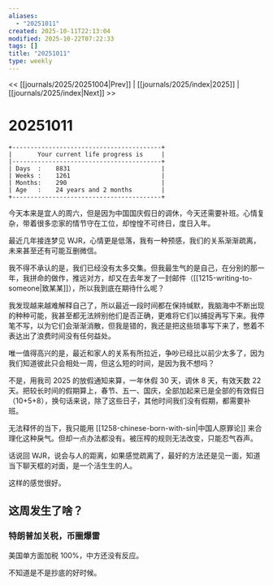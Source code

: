 ```yaml
---
aliases:
  - "20251011"
created: 2025-10-11T22:13:04
modified: 2025-10-22T07:22:33
tags: []
title: "20251011"
type: weekly
---
```


<< [[journals/2025/20251004|Prev]] | [[journals/2025/index|2025]] | [[journals/2025/index|Next]] >>

# 20251011

```shell
+-----------------------------------------+
|       Your current life progress is     |
|-----------------------------------------+
| Days  :    8831                         |
| Weeks :    1261                         |
| Months:    290                          |
| Age   :    24 years and 2 months        |
+-----------------------------------------+
```

今天本来是宜人的周六，但是因为中国国庆假日的调休，今天还需要补班。心情复杂，带着很多恋家的情节守在工位，却惶惶不可终日，度日入年。

最近几年接连梦见 WJR，心情更是低落，我有一种预感，我们的关系渐渐疏离，未来甚至还有可能互删微信。

我不得不承认的是，我们已经没有太多交集。但我最生气的是自己，在分别的那一年，我拼命的做作，推远对方，却又在去年发了一封邮件（[[1215-writing-to-someone|致某某]]），所以我到底在期待什么呢？

我发现越来越难解释自己了，所以最近一段时间都在保持缄默，我脑海中不断出现的种种可能，我甚至都无法辨别他们是否正确，更难将它们以捕捉再写下来。我停笔不写，以为它们会渐渐消散，但我是错的，我还是把这些琐事写下来了，憋着不表达出了浪费时间没有任何益处。

唯一值得高兴的是，最近和家人的关系有所拉近，争吵已经比以前少太多了，因为我们知道彼此只会相处一周，但这么短的时间，是因为我不想吗？

不是，用我司 2025 的放假通知来算，一年休假 30 天，调休 8 天，有效天数 22 天。把较长时间的假期算上，春节、五一、国庆，全部加起来已是全部的有效假日（10+5+8），换句话来说，除了这些日子，其他时间我们没有假期，都需要补班。

无法释怀的当下，我只能用 [[1258-chinese-born-with-sin|中国人原罪论]] 来合理化这种戾气。但却一点办法都没有。被压榨的规则无法改变，只能忍气吞声。

话说回 WJR，说会与人的距离，如果感觉疏离了，最好的方法还是见一面，知道当下聊天框的对面，是一个活生生的人。

这样的感觉很好。

## 这周发生了啥？

### 特朗普加关税，币圈爆雷

美国单方面加税 100%，中方还没有反应。

不知道是不是抄底的好时候。
